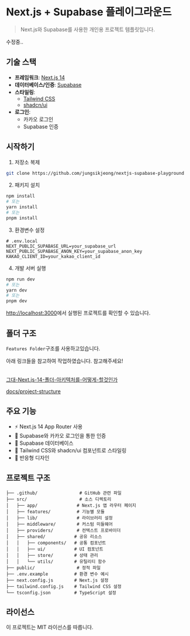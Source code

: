# Next.js + Supabase 플레이그라운드

> Next.js와 Supabase를 사용한 개인용 프로젝트 템플릿입니다.

수정중..<br/>

## 기술 스택

- **프레임워크**: [Next.js 14](https://nextjs.org/)
- **데이터베이스/인증**: [Supabase](https://supabase.com/)
- **스타일링**:
  - [Tailwind CSS](https://tailwindcss.com/)
  - [shadcn/ui](https://ui.shadcn.com/)
- **로그인**:
  - 카카오 로그인
  - Supabase 인증

## 시작하기

1. 저장소 복제

```bash
git clone https://github.com/jungsikjeong/nextjs-supabase-playground
```

2. 패키지 설치

```bash
npm install
# 또는
yarn install
# 또는
pnpm install
```

3. 환경변수 설정

```env
# .env.local
NEXT_PUBLIC_SUPABASE_URL=your_supabase_url
NEXT_PUBLIC_SUPABASE_ANON_KEY=your_supabase_anon_key
KAKAO_CLIENT_ID=your_kakao_client_id
```

4. 개발 서버 실행

```bash
npm run dev
# 또는
yarn dev
# 또는
pnpm dev
```

[http://localhost:3000](http://localhost:3000)에서 실행된 프로젝트를 확인할 수 있습니다.

## 폴더 구조

`Features Folder`구조를 사용하고있습니다.<br/>

아래 링크들을 참고하여 작업하였습니다. 참고해주세요!<br/><br/>

[그대-Next.js-14-폴더-아키텍처를-어떻게-할것인가](https://velog.io/@koreanthuglife/%EA%B7%B8%EB%8C%80-Next.js-14-%ED%8F%B4%EB%8D%94-%EC%95%84%ED%82%A4%ED%85%8D%EC%B2%98%EB%A5%BC-%EC%96%B4%EB%96%BB%EA%B2%8C-%ED%95%A0%EA%B2%83%EC%9D%B8%EA%B0%80-feat.-medium)<br/>

[docs/project-structure](https://github.com/alan2207/bulletproof-react/blob/master/docs/project-structure.md)

## 주요 기능

- ⚡ Next.js 14 App Router 사용
- 🔐 Supabase와 카카오 로그인을 통한 인증
- 💾 Supabase 데이터베이스
- 🎨 Tailwind CSS와 shadcn/ui 컴포넌트로 스타일링
- 📱 반응형 디자인

## 프로젝트 구조

```
├── .github/                # GitHub 관련 파일
├── src/                    # 소스 디렉토리
│   ├── app/               # Next.js 앱 라우터 페이지
│   ├── features/          # 기능별 모듈
│   ├── lib/               # 라이브러리 설정
│   ├── middleware/        # 커스텀 미들웨어
│   ├── providers/         # 컨텍스트 프로바이더
│   ├── shared/           # 공유 리소스
│   │   ├── components/   # 공통 컴포넌트
│   │   ├── ui/           # UI 컴포넌트
│   │   ├── store/        # 상태 관리
│   │   └── utils/        # 유틸리티 함수
├── public/                # 정적 파일
├── .env.example          # 환경 변수 예시
├── next.config.js        # Next.js 설정
├── tailwind.config.js    # Tailwind CSS 설정
└── tsconfig.json         # TypeScript 설정
```

## 라이선스

이 프로젝트는 MIT 라이선스를 따릅니다.
